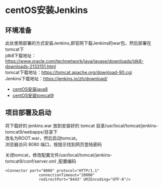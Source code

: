 # centOS安装Jenkins

## 环境准备
此处使用部署的方式安装Jenkins,即官网下载Jenkins的war包，然后部署在tomcat下               
jdk8下载地址：https://www.oracle.com/technetwork/java/javase/downloads/jdk8-downloads-2133151.html               
tomcat下载地址：https://tomcat.apache.org/download-90.cgi            
Jenkins下载地址：https://jenkins.io/zh/download/         

- [centOS安装java8](运维/jdk/README.md)
- [centOS安装tomcat9](运维/tomcat/README.md)

## 项目部署及启动
将下载好的 jenkins.war 放到安装好的 tomcat 目录/usr/local/tomcat/jenkins-tomcat9/webapps/目录下         
改名为ROOT.war，然后启动tomcat。         
浏览器访问 8080 端口，按提示找到网页登陆密码     

关闭tomcat，修改配置文件/usr/local/tomcat/jenkins-tomcat9/conf/server.xml ,配置编码
``` 
<Connector port="8080" protocol="HTTP/1.1"
               connectionTimeout="20000"
               redirectPort="8443" URIEncoding="UTF-8"/>

```  
